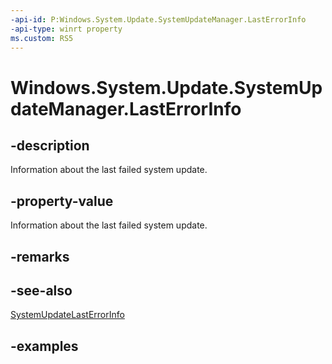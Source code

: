 ```yaml
---
-api-id: P:Windows.System.Update.SystemUpdateManager.LastErrorInfo
-api-type: winrt property
ms.custom: RS5
---
```


<!-- Property syntax.
public SystemUpdateLastErrorInfo LastErrorInfo { get; }
-->

# Windows.System.Update.SystemUpdateManager.LastErrorInfo

## -description
Information about the last failed system update.

## -property-value

Information about the last failed system update.

## -remarks

## -see-also

[SystemUpdateLastErrorInfo](systemupdatelasterrorinfo.md)

## -examples


